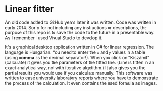 # Linear fitter

An old code added to GitHub years later it was written. Code was written in early 2014. Sorry for not including any instructions or descriptions, the purpose of this repo is to save the code to the future in a presentable way. As I remember I used Visual Studio to develop it.

It's a graphical desktop application written in C# for linear regression. The language is Hungarian. You need to enter the `x` and `y` values in a table (using **comma** as the decimal separator!). When you click on "Kiszámít" (calculate) it gives you the parameters of the fitted line. (Line is fitten in an exact analytical way, not with iterative algotithm.) It also gives you the partial results you would use if you calculate manually. This software was written to ease university laboratory reports where you have to demonstrate the process of the calculation. It even contains the used formula as images.
